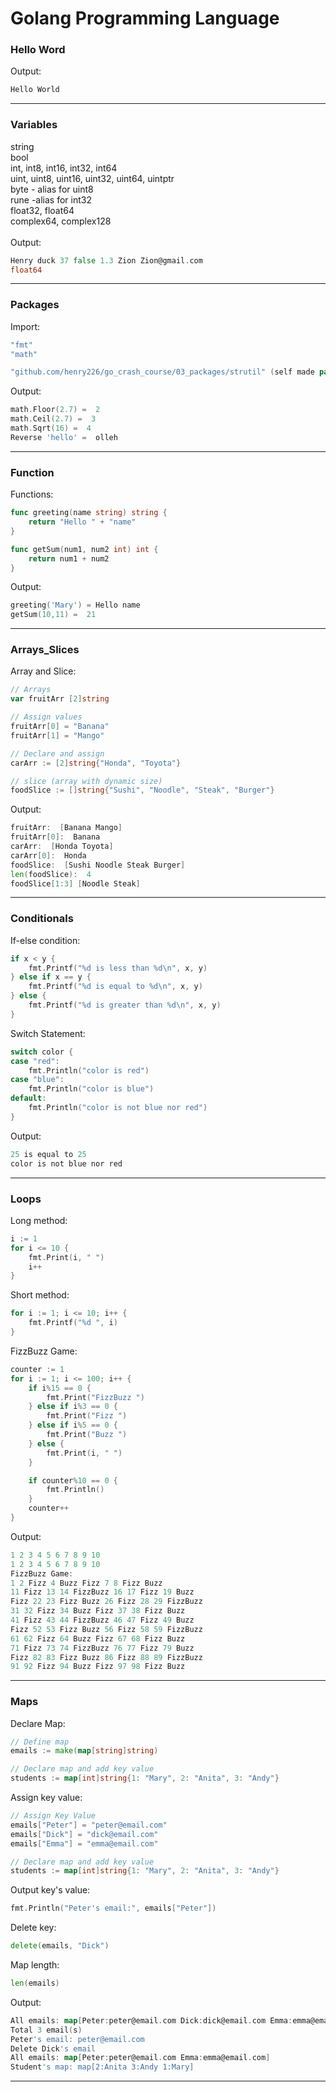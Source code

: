 # Golang Programming Language
### Hello Word  
Output:   
```go
Hello World
```

---

### Variables  
string  
bool  
int, int8, int16, int32, int64  
uint, uint8, uint16, uint32, uint64, uintptr  
byte - alias for uint8  
rune -alias for int32  
float32, float64  
complex64, complex128  
<br>
Output:  
```go
Henry duck 37 false 1.3 Zion Zion@gmail.com
float64
```

---  

### Packages  
Import:
```go
"fmt"
"math"

"github.com/henry226/go_crash_course/03_packages/strutil" (self made package)
``` 
Output:
```go
math.Floor(2.7) =  2
math.Ceil(2.7) =  3
math.Sqrt(16) =  4
Reverse 'hello' =  olleh
```

---

### Function
Functions:
```go
func greeting(name string) string {
	return "Hello " + "name"
}

func getSum(num1, num2 int) int {
	return num1 + num2
}
```
Output:
```go
greeting('Mary') = Hello name
getSum(10,11) =  21 
```

---

### Arrays_Slices
Array and Slice:
```go
// Arrays
var fruitArr [2]string

// Assign values
fruitArr[0] = "Banana"
fruitArr[1] = "Mango"  

// Declare and assign
carArr := [2]string{"Honda", "Toyota"}  

// slice (array with dynamic size)
foodSlice := []string{"Sushi", "Noodle", "Steak", "Burger"}
```
Output:
```go
fruitArr:  [Banana Mango]
fruitArr[0]:  Banana
carArr:  [Honda Toyota]
carArr[0]:  Honda
foodSlice:  [Sushi Noodle Steak Burger]
len(foodSlice):  4
foodSlice[1:3] [Noodle Steak]
```

---

### Conditionals
If-else condition:
```go
if x < y {
	fmt.Printf("%d is less than %d\n", x, y)
} else if x == y {
	fmt.Printf("%d is equal to %d\n", x, y)
} else {
	fmt.Printf("%d is greater than %d\n", x, y)
}
```
Switch Statement:
```go
switch color {
case "red":
	fmt.Println("color is red")
case "blue":
	fmt.Println("color is blue")
default:
	fmt.Println("color is not blue nor red")
}
```
Output:
```go
25 is equal to 25
color is not blue nor red
```

--- 

### Loops
Long method:
```go
i := 1
for i <= 10 {
	fmt.Print(i, " ")
	i++
}
```
Short method:
```go
for i := 1; i <= 10; i++ {
	fmt.Printf("%d ", i)
}
```
FizzBuzz Game: 
```go
counter := 1
for i := 1; i <= 100; i++ {
	if i%15 == 0 {
		fmt.Print("FizzBuzz ")
	} else if i%3 == 0 {
		fmt.Print("Fizz ")
	} else if i%5 == 0 {
		fmt.Print("Buzz ")
	} else {
		fmt.Print(i, " ")
	}

	if counter%10 == 0 {
		fmt.Println()
	}
	counter++
}
```
Output:
```go
1 2 3 4 5 6 7 8 9 10
1 2 3 4 5 6 7 8 9 10
FizzBuzz Game:
1 2 Fizz 4 Buzz Fizz 7 8 Fizz Buzz
11 Fizz 13 14 FizzBuzz 16 17 Fizz 19 Buzz
Fizz 22 23 Fizz Buzz 26 Fizz 28 29 FizzBuzz
31 32 Fizz 34 Buzz Fizz 37 38 Fizz Buzz
41 Fizz 43 44 FizzBuzz 46 47 Fizz 49 Buzz
Fizz 52 53 Fizz Buzz 56 Fizz 58 59 FizzBuzz
61 62 Fizz 64 Buzz Fizz 67 68 Fizz Buzz
71 Fizz 73 74 FizzBuzz 76 77 Fizz 79 Buzz
Fizz 82 83 Fizz Buzz 86 Fizz 88 89 FizzBuzz
91 92 Fizz 94 Buzz Fizz 97 98 Fizz Buzz
```

---

### Maps  
Declare Map:
```go
// Define map
emails := make(map[string]string)

// Declare map and add key value
students := map[int]string{1: "Mary", 2: "Anita", 3: "Andy"}
```
Assign key value:
```go
// Assign Key Value
emails["Peter"] = "peter@email.com"
emails["Dick"] = "dick@email.com"
emails["Emma"] = "emma@email.com"

// Declare map and add key value
students := map[int]string{1: "Mary", 2: "Anita", 3: "Andy"}
```
Output key's value:
```go
fmt.Println("Peter's email:", emails["Peter"])
```
Delete key:
```go
delete(emails, "Dick")
```
Map length: 
```go 
len(emails)
```
Output: 
```go
All emails: map[Peter:peter@email.com Dick:dick@email.com Emma:emma@email.com]
Total 3 email(s)
Peter's email: peter@email.com
Delete Dick's email
All emails: map[Peter:peter@email.com Emma:emma@email.com]
Student's map: map[2:Anita 3:Andy 1:Mary]
```

---